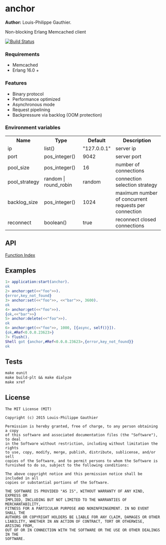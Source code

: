 # anchor

__Author:__ Louis-Philippe Gauthier.

Non-blocking Erlang Memcached client

[![Build Status](https://travis-ci.org/lpgauth/anchor.svg?branch=master)](https://travis-ci.org/lpgauth/anchor)

### Requirements

* Memcached
* Erlang 16.0 +

### Features

* Binary protocol
* Performance optimized
* Asynchronous mode
* Request pipelining
* Backpressure via backlog (OOM protection)

### Environment variables

<table width="100%">
  <theader>
    <th>Name</th>
    <th>Type</th>
    <th>Default</th>
    <th>Description</th>
  </theader>
  <tr>
    <td>ip</td>
    <td>list()</td>
    <td>"127.0.0.1"</td>
    <td>server ip</td>
  </tr>
  <tr>
    <td>port</td>
    <td>pos_integer()</td>
    <td>9042</td>
    <td>server port</td>
  </tr>
  <tr>
    <td>pool_size</td>
    <td>pos_integer()</td>
    <td>16</td>
    <td>number of connections</td>
  </tr>
  <tr>
    <td>pool_strategy</td>
    <td>random | round_robin</td>
    <td>random</td>
    <td>connection selection strategy</td>
  </tr>
  <tr>
    <td>backlog_size</td>
    <td>pos_integer()</td>
    <td>1024</td>
    <td>maximum number of concurrent requests per connection</td>
  </tr>
  <tr>
    <td>reconnect</td>
    <td>boolean()</td>
    <td>true</td>
    <td>reconnect closed connections</td>
  </tr>
</table>

## API
<a href="http://github.com/lpgauth/anchor/blob/master/doc/anchor.md#index" class="module">Function Index</a>

## Examples

```erlang
1> application:start(anchor).
ok
2> anchor:get(<<"foo">>).
{error,key_not_found}
3> anchor:set(<<"foo">>, <<"bar">>, 3600).
ok
4> anchor:get(<<"foo">>).
{ok,<<"bar">>}
5> anchor:delete(<<"foo">>).
ok
6> anchor:get(<<"foo">>, 1000, [{async, self()}]).
{ok,#Ref<0.0.0.23623>}
7> flush().
Shell got {anchor,#Ref<0.0.0.23623>,{error,key_not_found}}
ok
```

## Tests

```makefile
make eunit
make build-plt && make dialyze
make xref
```

## License

```license
The MIT License (MIT)

Copyright (c) 2015 Louis-Philippe Gauthier

Permission is hereby granted, free of charge, to any person obtaining a copy
of this software and associated documentation files (the "Software"), to deal
in the Software without restriction, including without limitation the rights
to use, copy, modify, merge, publish, distribute, sublicense, and/or sell
copies of the Software, and to permit persons to whom the Software is
furnished to do so, subject to the following conditions:

The above copyright notice and this permission notice shall be included in all
copies or substantial portions of the Software.

THE SOFTWARE IS PROVIDED "AS IS", WITHOUT WARRANTY OF ANY KIND, EXPRESS OR
IMPLIED, INCLUDING BUT NOT LIMITED TO THE WARRANTIES OF MERCHANTABILITY,
FITNESS FOR A PARTICULAR PURPOSE AND NONINFRINGEMENT. IN NO EVENT SHALL THE
AUTHORS OR COPYRIGHT HOLDERS BE LIABLE FOR ANY CLAIM, DAMAGES OR OTHER
LIABILITY, WHETHER IN AN ACTION OF CONTRACT, TORT OR OTHERWISE, ARISING FROM,
OUT OF OR IN CONNECTION WITH THE SOFTWARE OR THE USE OR OTHER DEALINGS IN THE
SOFTWARE.
```
